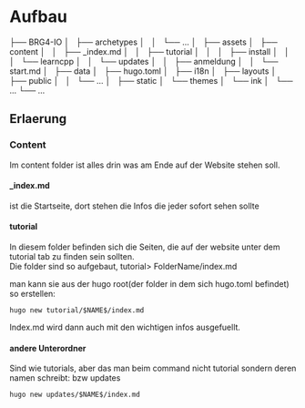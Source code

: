 # Aufbau
├── BRG4-IO
│   ├── archetypes
│   │   └── ...
│   ├── assets
│   ├── content
│   │   ├── _index.md
│   │   ├── tutorial
│   │   │   ├── install
│   │   │   └── learncpp
│   │   └── updates
│   │       ├── anmeldung
│   │       └── start.md
│   ├── data
│   ├── hugo.toml
│   ├── i18n
│   ├── layouts
│   ├── public
│   │   └── ...
│   ├── static
│   └── themes
│       └── ink
│           └── ...
└── ...
## Erlaerung
### Content
Im content folder ist alles drin was am Ende auf der Website stehen soll.
#### _index.md
ist die Startseite, dort stehen die Infos die jeder sofort sehen sollte
#### tutorial
In diesem folder befinden sich die Seiten, die auf der website unter dem tutorial tab zu finden sein sollten.\
Die folder sind so aufgebaut, tutorial> FolderName/index.md

man kann sie aus der hugo root(der folder in dem sich hugo.toml befindet) so erstellen:
```
hugo new tutorial/$NAME$/index.md
```
Index.md wird dann auch mit den wichtigen infos ausgefuellt.
#### andere Unterordner
Sind wie tutorials, aber das man beim command nicht tutorial sondern deren namen schreibt: bzw updates
```
hugo new updates/$NAME$/index.md
```
